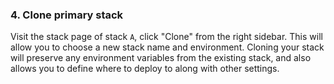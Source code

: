 <!-- usedin: [ _legacy_docker/Tutorials] - post: -->


### 4. Clone primary stack

Visit the stack page of stack `A`, click "Clone" from the right sidebar. This will allow you to choose a new stack name and environment. Cloning your stack will preserve any environment variables from the existing stack, and also allows you to define where to deploy to along with other settings.

